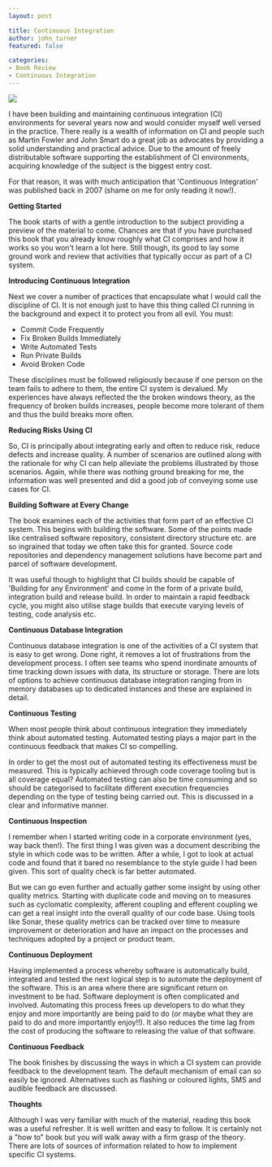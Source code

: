 ```yaml
---
layout: post

title: Continuous Integration
author: john_turner
featured: false

categories:
- Book Review
- Continuous Integration
---
```


<img class="alignright" src="/assets/images/posts/continuous-integration/book-cover.jpg"/>

I have been building and maintaining continuous integration (CI) environments for several years now and would consider myself well versed in the practice. There really is a wealth of information on CI and people such as Martin Fowler and John Smart do a great job as advocates by providing a solid understanding and practical advice. Due to the amount of freely distributable software supporting the establishment of CI environments, acquiring knowledge of the subject is the biggest entry cost.

For that reason, it was with much anticipation that 'Continuous Integration' was published back in 2007 (shame on me for only reading it now!).

**Getting Started**

The book starts of with a gentle introduction to the subject providing a preview of the material to come. Chances are that if you have purchased this book that you already know roughly what CI comprises and how it works so you won't learn a lot here. Still though, its good to lay some ground work and review that activities that typically occur as part of a CI system.

**Introducing Continuous Integration**

Next we cover a number of practices that encapsulate what I would call the discipline of CI. It is not enough just to have this thing called CI running in the background and expect it to protect you from all evil. You must:

- Commit Code Frequently
- Fix Broken Builds Immediately
- Write Automated Tests
- Run Private Builds
- Avoid Broken Code

These disciplines must be followed religiously because if one person on the team fails to adhere to them, the entire CI system is devalued. My experiences have always reflected the the broken windows theory, as the frequency of broken builds increases, people become more tolerant of them and thus the build breaks more often.

<!-- more -->

**Reducing Risks Using CI**

So, CI is principally about integrating early and often to reduce risk, reduce defects and increase quality. A number of scenarios are outlined along with the rationale for why CI can help alleviate the problems illustrated by those scenarios. Again, while there was nothing ground breaking for me, the information was well presented and did a good job of conveying some use cases for CI.

**Building Software at Every Change**

The book examines each of the activities that form part of an effective CI system. This begins with building the software. Some of the points made like centralised software repository, consistent directory structure etc. are so ingrained that today we often take this for granted. Source code repositories and dependency management solutions have become part and parcel of software development.

It was useful though to highlight that CI builds should be capable of 'Building for any Environment' and come in the form of a private build, integration build and release build. In order to maintain a rapid feedback cycle, you might also utilise stage builds that execute varying levels of testing, code analysis etc.

**Continuous Database Integration**

Continuous database integration is one of the activities of a CI system that is easy to get wrong. Done right, it removes a lot of frustrations from the development process. I often see teams who spend inordinate amounts of time tracking down issues with data, its structure or storage. There are lots of options to achieve continuous database integration ranging from in memory databases up to dedicated instances and these are explained in detail.

**Continuous Testing**

When most people think about continuous integration they immediately think about automated testing. Automated testing plays a major part in the continuous feedback that makes CI so compelling.

In order to get the most out of automated testing its effectiveness must be measured. This is typically achieved through code coverage tooling but is all coverage equal? Automated testing can also be time consuming and so should be categorised to facilitate different execution frequencies depending on the type of testing being carried out. This is discussed in a clear and informative manner.

**Continuous Inspection**

I remember when I started writing code in a corporate environment (yes, way back then!). The first thing I was given was a document describing the style in which code was to be written. After a while, I got to look at actual code and found that it bared no resemblance to the style guide I had been given. This sort of quality check is far better automated.

But we can go even further and actually gather some insight by using other quality metrics. Starting with duplicate code and moving on to measures such as cyclomatic complexity, afferent coupling and efferent coupling we can get a real insight into the overall quality of our code base. Using tools like Sonar, these quality metrics can be tracked over time to measure improvement or deterioration and have an impact on the processes and techniques adopted by a project or product team.

**Continuous Deployment**

Having implemented a process whereby software is automatically build, integrated and tested the next logical step is to automate the deployment of the software. This is an area where there are significant return on investment to be had. Software deployment is often complicated and involved. Automating this process frees up developers to do what they enjoy and more importantly are being paid to do (or maybe what they are paid to do and more importantly enjoy!!). It also reduces the time lag from the cost of producing the software to releasing the value of that software.

**Continuous Feedback**

The book finishes by discussing the ways in which a CI system can provide feedback to the development team. The default mechanism of email can so easily be ignored. Alternatives such as flashing or coloured lights, SMS and audible feedback are discussed.

**Thoughts**

Although I was very familiar with much of the material, reading this book was a useful refresher. It is well written and easy to follow. It is certainly not a "how to" book but you will walk away with a firm grasp of the theory. There are lots of sources of information related to how to implement specific CI systems.
